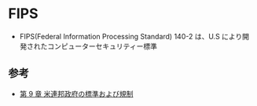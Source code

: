 # FIPS

- FIPS(Federal Information Processing Standard) 140-2 は、U.S により開発されたコンピューターセキュリティー標準

## 参考

- [第 9 章 米連邦政府の標準および規制](https://access.redhat.com/documentation/ja-jp/red_hat_enterprise_linux/7/html/security_guide/chap-federal_standards_and_regulations)
